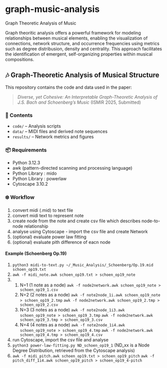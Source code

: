 # graph-music-analysis
Graph Theoretic Analysis of Music

Graph theoritic analysis offers a powerful framework for modeling relationships between musical elements, enabling the visualization of connections, network structure, and occurrence frequencies using metrics such as degree distribusion, density and centrality. This approach facilitates the identification of emergent, self-organizing properties within musical compositions.

## 🎶 Graph-Theoretic Analysis of Musical Structure

This repository contains the code and data used in the paper:

> *Diverse, yet Cohesive: An Interpretable Graph-Theoretic Analysis of J.S. Bach and Schoenberg’s Music* (ISMIR 2025, Submitted)

### 📂 Contents

- `code/` – Analysis scripts
- `data/` – MIDI files and derived note sequences
- `results/` – Network metrics and figures
<!-- - `notebook.ipynb` – Jupyter notebook for reproducing key results  -->

### 📦 Requirements

- Python 3.12.3
- awk (pattern-directed scanning and processing language)
- Python Library : mido
- Python Library : powerlaw
- Cytoscape 3.10.2

### ❄️ Workflow 

1. convert midi (.mid) to text file
2. convert midi text to represent note
3. create node from the note and create csv file which describes node-to-node relationship
4. analyse using Cytoscape - import the csv file and create Network
5. (optional) evaluate power law fitting
6. (optional) evaluate pith difference of eacn node
  
#### Example (Schoenberg Op.19)
1. `python3 midi-to-text.py ~/_Music_Analysis/_Schoenberg/Op.19.mid  schoen_op19.txt`
2. `awk -f midi_note.awk schoen_op19.txt > schoen_op19_note`
3. 
   1.  N=1 (1 note as a node)
     `awk -f node2network.awk schoen_op19_note > schoen_op19_1.csv`
   2.  N=2 (2 notes as a node)
     `awk -f note2node_1i.awk schoen_op19_note > schoen_op19_2.tmp`
     `awk -f node2network.awk schoen_op19_2.tmp > schoen_op19_2.csv`
   3.  N=3 (3 notes as a node)
     `awk -f note2node_1i3.awk schoen_op19_note > schoen_op19_3.tmp`
     `awk -f node2network.awk schoen_op19_3.tmp > schoen_op19_3.csv`
   4.  N=4 (4 notes as a node)
     `awk -f note2node_1i4.awk schoen_op19_note > schoen_op19_4.tmp`
     `awk -f node2network.awk schoen_op19_4.tmp > schoen_op19_4.csv`
4. run Cytoscape, import the csv file and analyse
5. `python3 power-law-fitting.py ND_schoen_op19_1` (ND_xx is a Node Degree Distribution, retrieved from the Cytoscape analysis)
6. `awk -f midi_pitch.awk schoen_op19.txt > schoen_op19_pitch`
   `awk -f pitch_diff_1i4.awk schoen_op19_pitch > schoen_op19_4-pitch`

<!--
## ▶️ How to Run

```bash
python main.py
-->
